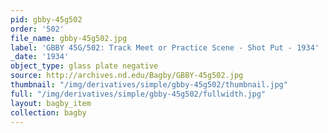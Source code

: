 ```yaml
---
pid: gbby-45g502
order: '502'
file_name: gbby-45g502.jpg
label: 'GBBY 45G/502: Track Meet or Practice Scene - Shot Put - 1934'
_date: '1934'
object_type: glass plate negative
source: http://archives.nd.edu/Bagby/GBBY-45g502.jpg
thumbnail: "/img/derivatives/simple/gbby-45g502/thumbnail.jpg"
full: "/img/derivatives/simple/gbby-45g502/fullwidth.jpg"
layout: bagby_item
collection: bagby
---
```

